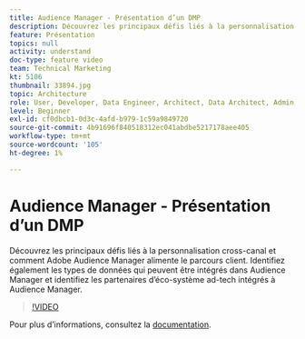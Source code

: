 ```yaml
---
title: Audience Manager - Présentation d’un DMP
description: Découvrez les principaux défis liés à la personnalisation cross-canal et comment Adobe Audience Manager alimente le parcours client. Identifiez également les types de données qui peuvent être intégrés dans Audience Manager et identifiez les partenaires d’éco-système ad-tech intégrés à Audience Manager.
feature: Présentation
topics: null
activity: understand
doc-type: feature video
team: Technical Marketing
kt: 5106
thumbnail: 33894.jpg
topic: Architecture
role: User, Developer, Data Engineer, Architect, Data Architect, Admin, Leader
level: Beginner
exl-id: cf0dbcb1-0d3c-4afd-b979-1c59a9849720
source-git-commit: 4b91696f840518312ec041abdbe5217178aee405
workflow-type: tm+mt
source-wordcount: '105'
ht-degree: 1%

---
```


# Audience Manager - Présentation d’un DMP

Découvrez les principaux défis liés à la personnalisation cross-canal et comment Adobe Audience Manager alimente le parcours client. Identifiez également les types de données qui peuvent être intégrés dans Audience Manager et identifiez les partenaires d’éco-système ad-tech intégrés à Audience Manager.

>[!VIDEO](https://video.tv.adobe.com/v/33894/?quality=12)

Pour plus d’informations, consultez la [documentation](https://docs.adobe.com/content/help/en/audience-manager/user-guide/overview/aam-overview.html).
